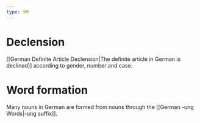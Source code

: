```yaml
---
type: 🗺
---
```


# Declension

[[German Definite Article Declension|The definite article in German is declined]] according to gender, number and case.

# Word formation

Many nouns in German are formed from nouns through the [[German -ung Words|-ung suffix]].
